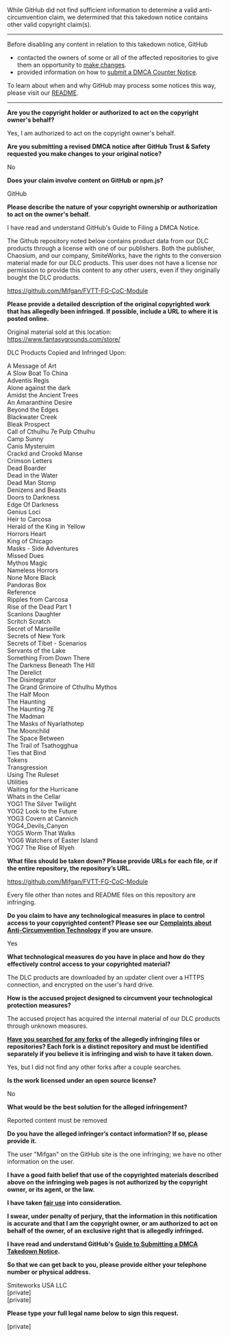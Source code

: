While GitHub did not find sufficient information to determine a valid anti-circumvention claim, we determined that this takedown notice contains other valid copyright claim(s).

---

Before disabling any content in relation to this takedown notice, GitHub
- contacted the owners of some or all of the affected repositories to give them an opportunity to [make changes](https://docs.github.com/en/github/site-policy/dmca-takedown-policy#a-how-does-this-actually-work).
- provided information on how to [submit a DMCA Counter Notice](https://docs.github.com/en/articles/guide-to-submitting-a-dmca-counter-notice).

To learn about when and why GitHub may process some notices this way, please visit our [README](https://github.com/github/dmca/blob/master/README.md#anatomy-of-a-takedown-notice).

---

**Are you the copyright holder or authorized to act on the copyright owner's behalf?**  
  
Yes, I am authorized to act on the copyright owner's behalf.  
  
**Are you submitting a revised DMCA notice after GitHub Trust & Safety requested you make changes to your original notice?**  
  
No  
  
**Does your claim involve content on GitHub or npm.js?**  
  
GitHub  
  
**Please describe the nature of your copyright ownership or authorization to act on the owner's behalf.**  
  
I have read and understand GitHub's Guide to Filing a DMCA Notice.  
  
The Github repository noted below contains product data from our DLC products through a license with one of our publishers. Both the publisher, Chaosium, and our company, SmiteWorks, have the rights to the conversion material made for our DLC products. This user does not have a license nor permission to provide this content to any other users, even if they originally bought the DLC products.  
  
https://github.com/Mifgan/FVTT-FG-CoC-Module  
  
**Please provide a detailed description of the original copyrighted work that has allegedly been infringed. If possible, include a URL to where it is posted online.**  
  
Original material sold at this location:  
https://www.fantasygrounds.com/store/  
  
DLC Products Copied and Infringed Upon:  
  
A Message of Art  
A Slow Boat To China  
Adventis Regis  
Alone against the dark  
Amidst the Ancient Trees  
An Amaranthine Desire  
Beyond the Edges  
Blackwater Creek  
Bleak Prospect  
Call of Cthulhu 7e Pulp Cthulhu  
Camp Sunny  
Canis Mysteruim  
Crackd and Crookd Manse  
Crimson Letters  
Dead Boarder  
Dead in the Water  
Dead Man Stomp  
Denizens and Beasts  
Doors to Darkness  
Edge Of Darkness  
Genius Loci  
Heir to Carcosa  
Herald of the King in Yellow  
Horrors Heart  
King of Chicago  
Masks - Side Adventures  
Missed Dues  
Mythos Magic  
Nameless Horrors  
None More Black  
Pandoras Box  
Reference  
Ripples from Carcosa  
Rise of the Dead Part 1  
Scanlons Daughter  
Scritch Scratch  
Secret of Marseille  
Secrets of New York  
Secrets of Tibet - Scenarios  
Servants of the Lake  
Something From Down There  
The Darkness Beneath The Hill  
The Derelict  
The Disintegrator  
The Grand Grimoire of Cthulhu Mythos  
The Half Moon  
The Haunting  
The Haunting 7E  
The Madman  
The Masks of Nyarlathotep  
The Moonchild  
The Space Between  
The Trail of Tsathogghua  
Ties that Bind  
Tokens  
Transgression  
Using The Ruleset  
Utilities  
Waiting for the Hurricane  
Whats in the Cellar  
YOG1 The Silver Twilight  
YOG2 Look to the Future  
YOG3 Covern at Cannich  
YOG4_Devils_Canyon  
YOG5 Worm That Walks  
YOG6 Watchers of Easter Island  
YOG7 The Rise of Rlyeh  
  
**What files should be taken down? Please provide URLs for each file, or if the entire repository, the repository’s URL.**  
  
https://github.com/Mifgan/FVTT-FG-CoC-Module  
  
Every file other than notes and README files on this repository are infringing.  
  
**Do you claim to have any technological measures in place to control access to your copyrighted content? Please see our <a href="https://docs.github.com/articles/guide-to-submitting-a-dmca-takedown-notice#complaints-about-anti-circumvention-technology">Complaints about Anti-Circumvention Technology</a> if you are unsure.**  
  
Yes  
  
**What technological measures do you have in place and how do they effectively control access to your copyrighted material?**  
  
The DLC products are downloaded by an updater client over a HTTPS connection, and encrypted on the user's hard drive.  
  
**How is the accused project designed to circumvent your technological protection measures?**  
  
The accused project has acquired the internal material of our DLC products through unknown measures.  
  
**<a href="https://docs.github.com/articles/dmca-takedown-policy#b-what-about-forks-or-whats-a-fork">Have you searched for any forks</a> of the allegedly infringing files or repositories? Each fork is a distinct repository and must be identified separately if you believe it is infringing and wish to have it taken down.**  
  
Yes, but I did not find any other forks after a couple searches.  
  
**Is the work licensed under an open source license?**  
  
No  
  
**What would be the best solution for the alleged infringement?**  
  
Reported content must be removed  
  
**Do you have the alleged infringer’s contact information? If so, please provide it.**  
  
The user "Mifgan" on the GitHub site is the one infringing; we have no other information on the user.  
  
**I have a good faith belief that use of the copyrighted materials described above on the infringing web pages is not authorized by the copyright owner, or its agent, or the law.**  
  
**I have taken <a href="https://www.lumendatabase.org/topics/22">fair use</a> into consideration.**  
  
**I swear, under penalty of perjury, that the information in this notification is accurate and that I am the copyright owner, or am authorized to act on behalf of the owner, of an exclusive right that is allegedly infringed.**  
  
**I have read and understand GitHub's <a href="https://docs.github.com/articles/guide-to-submitting-a-dmca-takedown-notice/">Guide to Submitting a DMCA Takedown Notice</a>.**  
  
**So that we can get back to you, please provide either your telephone number or physical address.**  
  
Smiteworks USA LLC  
[private]  
[private]
  
**Please type your full legal name below to sign this request.**  
  
[private]
